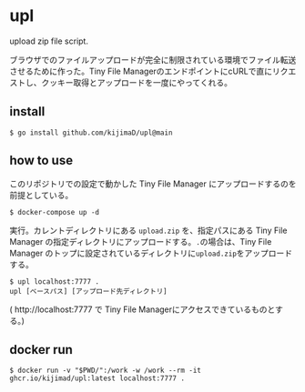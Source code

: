 # upl

upload zip file script.

ブラウザでのファイルアップロードが完全に制限されている環境でファイル転送させるために作った。Tiny File ManagerのエンドポイントにcURLで直にリクエストし、クッキー取得とアップロードを一度にやってくれる。

## install

```
$ go install github.com/kijimaD/upl@main
```

## how to use

このリポジトリでの設定で動かした Tiny File Manager にアップロードするのを前提としている。

```
$ docker-compose up -d
```

実行。カレントディレクトリにある `upload.zip` を、指定パスにある Tiny File Manager の指定ディレクトリにアップロードする。`.`の場合は、Tiny File Manager のトップに設定されているディレクトリに`upload.zip`をアップロードする。

```
$ upl localhost:7777 .
upl [ベースパス] [アップロード先ディレクトリ]
```
( http://localhost:7777 で Tiny File Managerにアクセスできているものとする。)

## docker run

```
$ docker run -v "$PWD/":/work -w /work --rm -it ghcr.io/kijimad/upl:latest localhost:7777 .
```
